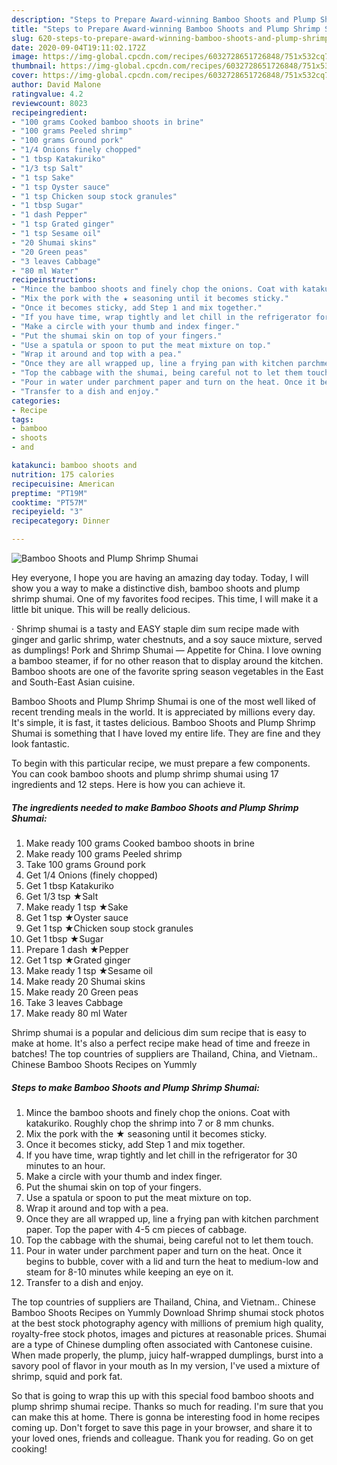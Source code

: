 ```yaml
---
description: "Steps to Prepare Award-winning Bamboo Shoots and Plump Shrimp Shumai"
title: "Steps to Prepare Award-winning Bamboo Shoots and Plump Shrimp Shumai"
slug: 620-steps-to-prepare-award-winning-bamboo-shoots-and-plump-shrimp-shumai
date: 2020-09-04T19:11:02.172Z
image: https://img-global.cpcdn.com/recipes/6032728651726848/751x532cq70/bamboo-shoots-and-plump-shrimp-shumai-recipe-main-photo.jpg
thumbnail: https://img-global.cpcdn.com/recipes/6032728651726848/751x532cq70/bamboo-shoots-and-plump-shrimp-shumai-recipe-main-photo.jpg
cover: https://img-global.cpcdn.com/recipes/6032728651726848/751x532cq70/bamboo-shoots-and-plump-shrimp-shumai-recipe-main-photo.jpg
author: David Malone
ratingvalue: 4.2
reviewcount: 8023
recipeingredient:
- "100 grams Cooked bamboo shoots in brine"
- "100 grams Peeled shrimp"
- "100 grams Ground pork"
- "1/4 Onions finely chopped"
- "1 tbsp Katakuriko"
- "1/3 tsp Salt"
- "1 tsp Sake"
- "1 tsp Oyster sauce"
- "1 tsp Chicken soup stock granules"
- "1 tbsp Sugar"
- "1 dash Pepper"
- "1 tsp Grated ginger"
- "1 tsp Sesame oil"
- "20 Shumai skins"
- "20 Green peas"
- "3 leaves Cabbage"
- "80 ml Water"
recipeinstructions:
- "Mince the bamboo shoots and finely chop the onions. Coat with katakuriko. Roughly chop the shrimp into 7 or 8 mm chunks."
- "Mix the pork with the ★ seasoning until it becomes sticky."
- "Once it becomes sticky, add Step 1 and mix together."
- "If you have time, wrap tightly and let chill in the refrigerator for 30 minutes to an hour."
- "Make a circle with your thumb and index finger."
- "Put the shumai skin on top of your fingers."
- "Use a spatula or spoon to put the meat mixture on top."
- "Wrap it around and top with a pea."
- "Once they are all wrapped up, line a frying pan with kitchen parchment paper. Top the paper with 4-5 cm pieces of cabbage."
- "Top the cabbage with the shumai, being careful not to let them touch."
- "Pour in water under parchment paper and turn on the heat. Once it begins to bubble, cover with a lid and turn the heat to medium-low and steam for 8-10 minutes while keeping an eye on it."
- "Transfer to a dish and enjoy."
categories:
- Recipe
tags:
- bamboo
- shoots
- and

katakunci: bamboo shoots and 
nutrition: 175 calories
recipecuisine: American
preptime: "PT19M"
cooktime: "PT57M"
recipeyield: "3"
recipecategory: Dinner

---
```



![Bamboo Shoots and Plump Shrimp Shumai](https://img-global.cpcdn.com/recipes/6032728651726848/751x532cq70/bamboo-shoots-and-plump-shrimp-shumai-recipe-main-photo.jpg)

Hey everyone, I hope you are having an amazing day today. Today, I will show you a way to make a distinctive dish, bamboo shoots and plump shrimp shumai. One of my favorites food recipes. This time, I will make it a little bit unique. This will be really delicious.

· Shrimp shumai is a tasty and EASY staple dim sum recipe made with ginger and garlic shrimp, water chestnuts, and a soy sauce mixture, served as dumplings! Pork and Shrimp Shumai — Appetite for China. I love owning a bamboo steamer, if for no other reason that to display around the kitchen. Bamboo shoots are one of the favorite spring season vegetables in the East and South-East Asian cuisine.

Bamboo Shoots and Plump Shrimp Shumai is one of the most well liked of recent trending meals in the world. It is appreciated by millions every day. It's simple, it is fast, it tastes delicious. Bamboo Shoots and Plump Shrimp Shumai is something that I have loved my entire life. They are fine and they look fantastic.


To begin with this particular recipe, we must prepare a few components. You can cook bamboo shoots and plump shrimp shumai using 17 ingredients and 12 steps. Here is how you can achieve it.

<!--inarticleads1-->

##### The ingredients needed to make Bamboo Shoots and Plump Shrimp Shumai:

1. Make ready 100 grams Cooked bamboo shoots in brine
1. Make ready 100 grams Peeled shrimp
1. Take 100 grams Ground pork
1. Get 1/4 Onions (finely chopped)
1. Get 1 tbsp Katakuriko
1. Get 1/3 tsp ★Salt
1. Make ready 1 tsp ★Sake
1. Get 1 tsp ★Oyster sauce
1. Get 1 tsp ★Chicken soup stock granules
1. Get 1 tbsp ★Sugar
1. Prepare 1 dash ★Pepper
1. Get 1 tsp ★Grated ginger
1. Make ready 1 tsp ★Sesame oil
1. Make ready 20 Shumai skins
1. Make ready 20 Green peas
1. Take 3 leaves Cabbage
1. Make ready 80 ml Water


Shrimp shumai is a popular and delicious dim sum recipe that is easy to make at home. It&#39;s also a perfect recipe make head of time and freeze in batches! The top countries of suppliers are Thailand, China, and Vietnam.. Chinese Bamboo Shoots Recipes on Yummly 

<!--inarticleads2-->

##### Steps to make Bamboo Shoots and Plump Shrimp Shumai:

1. Mince the bamboo shoots and finely chop the onions. Coat with katakuriko. Roughly chop the shrimp into 7 or 8 mm chunks.
1. Mix the pork with the ★ seasoning until it becomes sticky.
1. Once it becomes sticky, add Step 1 and mix together.
1. If you have time, wrap tightly and let chill in the refrigerator for 30 minutes to an hour.
1. Make a circle with your thumb and index finger.
1. Put the shumai skin on top of your fingers.
1. Use a spatula or spoon to put the meat mixture on top.
1. Wrap it around and top with a pea.
1. Once they are all wrapped up, line a frying pan with kitchen parchment paper. Top the paper with 4-5 cm pieces of cabbage.
1. Top the cabbage with the shumai, being careful not to let them touch.
1. Pour in water under parchment paper and turn on the heat. Once it begins to bubble, cover with a lid and turn the heat to medium-low and steam for 8-10 minutes while keeping an eye on it.
1. Transfer to a dish and enjoy.


The top countries of suppliers are Thailand, China, and Vietnam.. Chinese Bamboo Shoots Recipes on Yummly Download Shrimp shumai stock photos at the best stock photography agency with millions of premium high quality, royalty-free stock photos, images and pictures at reasonable prices. Shumai are a type of Chinese dumpling often associated with Cantonese cuisine. When made properly, the plump, juicy half-wrapped dumplings, burst into a savory pool of flavor in your mouth as In my version, I&#39;ve used a mixture of shrimp, squid and pork fat. 

So that is going to wrap this up with this special food bamboo shoots and plump shrimp shumai recipe. Thanks so much for reading. I'm sure that you can make this at home. There is gonna be interesting food in home recipes coming up. Don't forget to save this page in your browser, and share it to your loved ones, friends and colleague. Thank you for reading. Go on get cooking!
